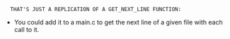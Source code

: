       THAT'S JUST A REPLICATION OF A GET_NEXT_LINE FUNCTION:

- You could add it to a main.c to get the next line of a given file with each call to it.
